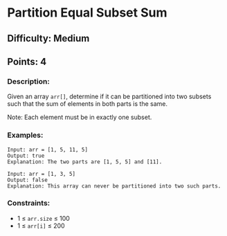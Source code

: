  # Partition Equal Subset Sum
 ## Difficulty: Medium
 ## Points: 4
 ### Description:
 Given an array `arr[]`, determine if it can be partitioned into two subsets such that the sum of elements in both parts is the same.

Note: Each element must be in exactly one subset.

### Examples:
```
Input: arr = [1, 5, 11, 5]
Output: true
Explanation: The two parts are [1, 5, 5] and [11].
```
```
Input: arr = [1, 3, 5]
Output: false
Explanation: This array can never be partitioned into two such parts.
```

### Constraints:
- 1 ≤ `arr.size` ≤ 100
- 1 ≤ `arr[i]` ≤ 200